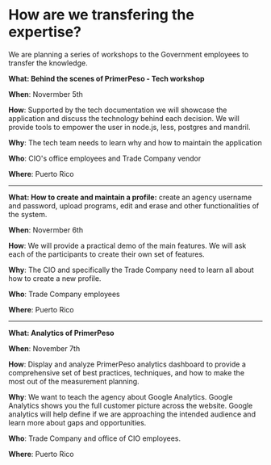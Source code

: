 # How are we transfering the expertise?

We are planning a series of workshops to the Government employees to transfer the knowledge.


**What: Behind the scenes of PrimerPeso - Tech workshop**

**When**: Novermber 5th

**How**: Supported by the tech documentation we will showcase the application and discuss the technology  behind each decision.
We will provide tools to empower the user in node.js, less, postgres and mandril.

**Why**: The tech team needs to learn why and how to maintain the application

**Who**: CIO's office employees and Trade Company vendor

**Where**: Puerto Rico

-------

**What: How to create and maintain a profile:** create an agency username and password, upload programs, edit and erase and other functionalities of the system.

**When**: Novermber 6th

**How**: We will provide a practical demo of the main features. We will ask each of the participants to create their own set of features.

**Why**: The CIO and specifically the Trade Company need to learn all about how to create a new profile.

**Who**: Trade Company employees

**Where**: Puerto Rico

----

**What: Analytics of PrimerPeso**

**When**: November 7th

**How**: Display and analyze PrimerPeso analytics dashboard to provide a comprehensive set of best practices, techniques, and how to make the most out of the measurement planning.

**Why**: We want to teach the agency about Google Analytics. Google Analytics shows you the full customer picture across the website. Google analytics will help define if we are approaching the intended audience and learn more about gaps and opportunities.

**Who**: Trade Company and office of CIO employees.

**Where**: Puerto Rico
